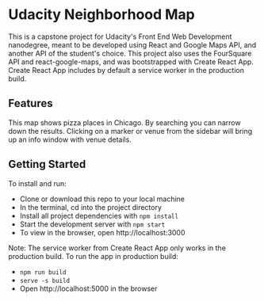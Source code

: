 # Udacity Neighborhood Map

This is a capstone project for Udacity's Front End Web Development nanodegree, meant to be developed using React and Google Maps API, and another API of the student's choice. This project also uses the FourSquare API and react-google-maps, and was bootstrapped with Create React App. Create React App includes by default a service worker in the production build.

## Features

This map shows pizza places in Chicago. By searching you can narrow down the results. Clicking on a marker or venue from the sidebar will bring up an info window with venue details.

## Getting Started

To install and run:

* Clone or download this repo to your local machine
* In the terminal, cd into the project directory
* Install all project dependencies with `npm install`
* Start the development server with `npm start`
* To view in the browser, open http://localhost:3000

Note: The service worker from Create React App only works in the production build. To run the app in production build:

* `npm run build`
* `serve -s build`
* Open http://localhost:5000 in the browser